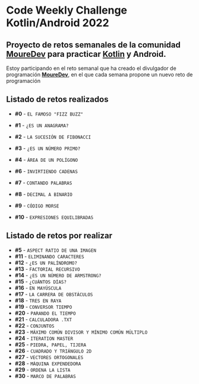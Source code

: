 # Code Weekly Challenge Kotlin/Android 2022
## Proyecto de retos semanales de la comunidad **[MoureDev](https://moure.dev)** para practicar [Kotlin](https://github.com/JetBrains/kotlin) y Android.

Estoy participando en el reto semanal que ha creado el divulgador de programación **[MoureDev](https://moure.dev)**, 
en el que cada semana propone un nuevo reto de programación

## Listado de retos realizados
* **#0** - `EL FAMOSO "FIZZ BUZZ"`
* **#1** - `¿ES UN ANAGRAMA?`
* **#2** - `LA SUCESIÓN DE FIBONACCI`
* **#3** - `¿ES UN NÚMERO PRIMO?`
* **#4** - `ÁREA DE UN POLÍGONO`

* **#6** - `INVIRTIENDO CADENAS`
* **#7** - `CONTANDO PALABRAS`
* **#8** - `DECIMAL A BINARIO`
* **#9** - `CÓDIGO MORSE`
* **#10** - `EXPRESIONES EQUILIBRADAS`

## Listado de retos por realizar

* **#5** - `ASPECT RATIO DE UNA IMAGEN`
* **#11** - `ELIMINANDO CARACTERES`
* **#12** - `¿ES UN PALÍNDROMO?`
* **#13** - `FACTORIAL RECURSIVO`
* **#14** - `¿ES UN NÚMERO DE ARMSTRONG?`
* **#15** - `¿CUÁNTOS DÍAS?`
* **#16** - `EN MAYÚSCULA`
* **#17** - `LA CARRERA DE OBSTÁCULOS`
* **#18** - `TRES EN RAYA`
* **#19** - `CONVERSOR TIEMPO`
* **#20** - `PARANDO EL TIEMPO`
* **#21** - `CALCULADORA .TXT` 
* **#22** - `CONJUNTOS` 
* **#23** - `MÁXIMO COMÚN DIVISOR Y MÍNIMO COMÚN MÚLTIPLO` 
* **#24** - `ITERATION MASTER` 
* **#25** - `PIEDRA, PAPEL, TIJERA` 
* **#26** - `CUADRADO Y TRIÁNGULO 2D` 
* **#27** - `VECTORES ORTOGONALES`
* **#28** - `MÁQUINA EXPENDEDORA`
* **#29** - `ORDENA LA LISTA`
* **#30** - `MARCO DE PALABRAS`
